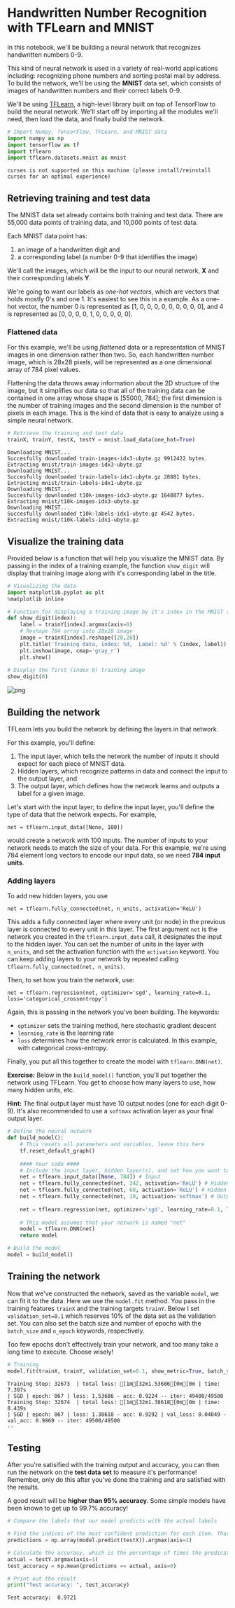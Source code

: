
# Handwritten Number Recognition with TFLearn and MNIST

In this notebook, we'll be building a neural network that recognizes handwritten numbers 0-9. 

This kind of neural network is used in a variety of real-world applications including: recognizing phone numbers and sorting postal mail by address. To build the network, we'll be using the **MNIST** data set, which consists of images of handwritten numbers and their correct labels 0-9.

We'll be using [TFLearn](http://tflearn.org/), a high-level library built on top of TensorFlow to build the neural network. We'll start off by importing all the modules we'll need, then load the data, and finally build the network.


```python
# Import Numpy, TensorFlow, TFLearn, and MNIST data
import numpy as np
import tensorflow as tf
import tflearn
import tflearn.datasets.mnist as mnist
```

    curses is not supported on this machine (please install/reinstall curses for an optimal experience)
    

## Retrieving training and test data

The MNIST data set already contains both training and test data. There are 55,000 data points of training data, and 10,000 points of test data.

Each MNIST data point has:
1. an image of a handwritten digit and 
2. a corresponding label (a number 0-9 that identifies the image)

We'll call the images, which will be the input to our neural network, **X** and their corresponding labels **Y**.

We're going to want our labels as *one-hot vectors*, which are vectors that holds mostly 0's and one 1. It's easiest to see this in a example. As a one-hot vector, the number 0 is represented as [1, 0, 0, 0, 0, 0, 0, 0, 0, 0], and 4 is represented as [0, 0, 0, 0, 1, 0, 0, 0, 0, 0].

### Flattened data

For this example, we'll be using *flattened* data or a representation of MNIST images in one dimension rather than two. So, each handwritten number image, which is 28x28 pixels, will be represented as a one dimensional array of 784 pixel values. 

Flattening the data throws away information about the 2D structure of the image, but it simplifies our data so that all of the training data can be contained in one array whose shape is [55000, 784]; the first dimension is the number of training images and the second dimension is the number of pixels in each image. This is the kind of data that is easy to analyze using a simple neural network.


```python
# Retrieve the training and test data
trainX, trainY, testX, testY = mnist.load_data(one_hot=True)
```

    Downloading MNIST...
    Succesfully downloaded train-images-idx3-ubyte.gz 9912422 bytes.
    Extracting mnist/train-images-idx3-ubyte.gz
    Downloading MNIST...
    Succesfully downloaded train-labels-idx1-ubyte.gz 28881 bytes.
    Extracting mnist/train-labels-idx1-ubyte.gz
    Downloading MNIST...
    Succesfully downloaded t10k-images-idx3-ubyte.gz 1648877 bytes.
    Extracting mnist/t10k-images-idx3-ubyte.gz
    Downloading MNIST...
    Succesfully downloaded t10k-labels-idx1-ubyte.gz 4542 bytes.
    Extracting mnist/t10k-labels-idx1-ubyte.gz
    

## Visualize the training data

Provided below is a function that will help you visualize the MNIST data. By passing in the index of a training example, the function `show_digit` will display that training image along with it's corresponding label in the title.


```python
# Visualizing the data
import matplotlib.pyplot as plt
%matplotlib inline

# Function for displaying a training image by it's index in the MNIST set
def show_digit(index):
    label = trainY[index].argmax(axis=0)
    # Reshape 784 array into 28x28 image
    image = trainX[index].reshape([28,28])
    plt.title('Training data, index: %d,  Label: %d' % (index, label))
    plt.imshow(image, cmap='gray_r')
    plt.show()
    
# Display the first (index 0) training image
show_digit(0)
```


![png](output_5_0.png)


## Building the network

TFLearn lets you build the network by defining the layers in that network. 

For this example, you'll define:

1. The input layer, which tells the network the number of inputs it should expect for each piece of MNIST data. 
2. Hidden layers, which recognize patterns in data and connect the input to the output layer, and
3. The output layer, which defines how the network learns and outputs a label for a given image.

Let's start with the input layer; to define the input layer, you'll define the type of data that the network expects. For example,

```
net = tflearn.input_data([None, 100])
```

would create a network with 100 inputs. The number of inputs to your network needs to match the size of your data. For this example, we're using 784 element long vectors to encode our input data, so we need **784 input units**.


### Adding layers

To add new hidden layers, you use 

```
net = tflearn.fully_connected(net, n_units, activation='ReLU')
```

This adds a fully connected layer where every unit (or node) in the previous layer is connected to every unit in this layer. The first argument `net` is the network you created in the `tflearn.input_data` call, it designates the input to the hidden layer. You can set the number of units in the layer with `n_units`, and set the activation function with the `activation` keyword. You can keep adding layers to your network by repeated calling `tflearn.fully_connected(net, n_units)`. 

Then, to set how you train the network, use:

```
net = tflearn.regression(net, optimizer='sgd', learning_rate=0.1, loss='categorical_crossentropy')
```

Again, this is passing in the network you've been building. The keywords: 

* `optimizer` sets the training method, here stochastic gradient descent
* `learning_rate` is the learning rate
* `loss` determines how the network error is calculated. In this example, with categorical cross-entropy.

Finally, you put all this together to create the model with `tflearn.DNN(net)`.

**Exercise:** Below in the `build_model()` function, you'll put together the network using TFLearn. You get to choose how many layers to use, how many hidden units, etc.

**Hint:** The final output layer must have 10 output nodes (one for each digit 0-9). It's also recommended to use a `softmax` activation layer as your final output layer. 


```python
# Define the neural network
def build_model():
    # This resets all parameters and variables, leave this here
    tf.reset_default_graph()
    
    #### Your code ####
    # Include the input layer, hidden layer(s), and set how you want to train the model
    net = tflearn.input_data([None, 784]) # Input
    net = tflearn.fully_connected(net, 342, activation='ReLU') # Hidden
    net = tflearn.fully_connected(net, 68, activation='ReLU') # Hidden
    net = tflearn.fully_connected(net, 10, activation='softmax') # Output
    
    net = tflearn.regression(net, optimizer='sgd', learning_rate=0.1, loss='categorical_crossentropy')
    
    # This model assumes that your network is named "net"    
    model = tflearn.DNN(net)
    return model
```


```python
# Build the model
model = build_model()
```

## Training the network

Now that we've constructed the network, saved as the variable `model`, we can fit it to the data. Here we use the `model.fit` method. You pass in the training features `trainX` and the training targets `trainY`. Below I set `validation_set=0.1` which reserves 10% of the data set as the validation set. You can also set the batch size and number of epochs with the `batch_size` and `n_epoch` keywords, respectively. 

Too few epochs don't effectively train your network, and too many take a long time to execute. Choose wisely!


```python
# Training
model.fit(trainX, trainY, validation_set=0.1, show_metric=True, batch_size=100, n_epoch=30)
```

    Training Step: 32673  | total loss: [1m[32m1.53686[0m[0m | time: 7.397s
    | SGD | epoch: 067 | loss: 1.53686 - acc: 0.9224 -- iter: 49400/49500
    Training Step: 32674  | total loss: [1m[32m1.38618[0m[0m | time: 8.439s
    | SGD | epoch: 067 | loss: 1.38618 - acc: 0.9292 | val_loss: 0.04049 - val_acc: 0.9869 -- iter: 49500/49500
    --
    

## Testing
After you're satisified with the training output and accuracy, you can then run the network on the **test data set** to measure it's performance! Remember, only do this after you've done the training and are satisfied with the results.

A good result will be **higher than 95% accuracy**. Some simple models have been known to get up to 99.7% accuracy!


```python
# Compare the labels that our model predicts with the actual labels

# Find the indices of the most confident prediction for each item. That tells us the predicted digit for that sample.
predictions = np.array(model.predict(testX)).argmax(axis=1)

# Calculate the accuracy, which is the percentage of times the predicated labels matched the actual labels
actual = testY.argmax(axis=1)
test_accuracy = np.mean(predictions == actual, axis=0)

# Print out the result
print("Test accuracy: ", test_accuracy)
```

    Test accuracy:  0.9721
    
